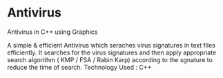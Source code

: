 # Antivirus
Antivirus in C++ using Graphics

A simple & efficient Antivirus which seraches virus signatures in text files efficiently.
It searches for the virus signatures and then apply appropriate search algorithm ( KMP / FSA / Rabin Karp) according to the sgnature
to reduce the time of search.
Technology Used : C++
